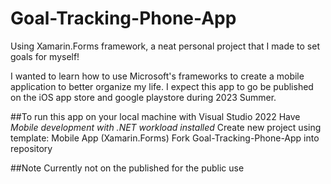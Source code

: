 # Goal-Tracking-Phone-App

Using Xamarin.Forms framework, a neat personal project that I made to set goals for myself!

I wanted to learn how to use Microsoft's frameworks to create a mobile application to better organize my life.
I expect this app to go be published on the iOS app store and google playstore during 2023 Summer.

##To run this app on your local machine with Visual Studio 2022
  Have *Mobile development with .NET workload installed*
  Create new project using template: Mobile App (Xamarin.Forms)
  Fork Goal-Tracking-Phone-App into repository
  


##Note
Currently not on the published for the public use
